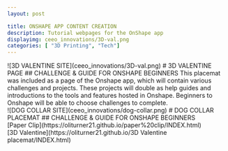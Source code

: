 ```yaml
---
layout: post

title: ONSHAPE APP CONTENT CREATION
description: Tutorial webpages for the OnShape app
displayimg: ceeo_innovations/3D-val.png
categories: [ "3D Printing", "Tech"]
---
```


<!--IMAGE_TEXT_OVERLAY creates a image with a text box over it--------------------->
<div class="image_text_overlay" markdown="1">
![3D VALENTINE SITE](ceeo_innovations/3D-val.png)
# 3D VALENTINE PAGE
## CHALLENGE & GUIDE FOR ONSHAPE BEGINNERS
This placemat was included as a page of the Onshape app, which will contain various challenges and projects. These projects will double as help guides and introductions to the tools and features hosted in Onshape. Beginners to Onshape will be able to choose challenges to complete.
</div>

<div class="image_text_overlay" markdown="1">
![DOG COLLAR SITE](ceeo_innovations/dog-collar.png)
# DOG COLLAR PLACEMAT
## CHALLENGE & GUIDE FOR ONSHAPE BEGINNERS
</div>


<div class="document" width="500" markdown="1" >
[Paper Clip](https://oliturner21.github.io/paper%20clip/INDEX.html)
<!-- insert as many links here as you want to dynamically create a grid of pdfs-->
</div>

<div class="document" width="500" markdown="1" >
[3D Valentine](https://oliturner21.github.io/3D Valentine placemat/INDEX.html)
<!-- insert as many links here as you want to dynamically create a grid of pdfs-->
</div>
